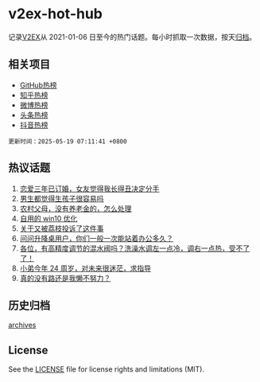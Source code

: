 # v2ex-hot-hub

 记录[V2EX](https://www.v2ex.com/)从 2021-01-06 日至今的热门话题。每小时抓取一次数据，按天[归档](archives)。
 
 ## 相关项目

- [GitHub热榜](https://github.com/lonnyzhang423/github-hot-hub)
- [知乎热榜](https://github.com/lonnyzhang423/zhihu-hot-hub)
- [微博热榜](https://github.com/lonnyzhang423/weibo-hot-hub)
- [头条热榜](https://github.com/lonnyzhang423/toutiao-hot-hub)
- [抖音热榜](https://github.com/lonnyzhang423/douyin-hot-hub)


 `更新时间：2025-05-19 07:11:41 +0800`

## 热议话题

1. [恋爱三年已订婚，女友觉得我长得丑决定分手](https://www.v2ex.com/t/1132490)
1. [男生都觉得生孩子很容易吗](https://www.v2ex.com/t/1132586)
1. [农村父母，没有养老金的，怎么处理](https://www.v2ex.com/t/1132521)
1. [自用的 win10 优化](https://www.v2ex.com/t/1132527)
1. [关于又被荔枝投诉了这件事](https://www.v2ex.com/t/1132500)
1. [问问升降桌用户，你们一般一次能站着办公多久？](https://www.v2ex.com/t/1132546)
1. [各位，有高精度调节的混水阀吗？洗澡水调左一点冷，调右一点热，受不了了！](https://www.v2ex.com/t/1132566)
1. [小弟今年 24 周岁，对未来很迷茫，求指导](https://www.v2ex.com/t/1132513)
1. [真的没有路还是我懒不努力？](https://www.v2ex.com/t/1132561)

## 历史归档

[archives](archives)

## License

See the [LICENSE](LICENSE) file for license rights and limitations (MIT).
